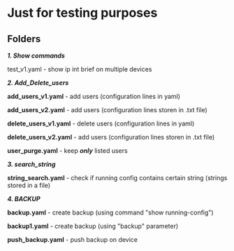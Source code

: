 # Just for testing purposes

## Folders
***1. Show commands***

test_v1.yaml - show ip int brief on multiple devices

***2. Add_Delete_users*** 

**add_users_v1.yaml** - add users (configuration lines in yaml)

**add_users_v2.yaml** - add users (configuration lines storen in .txt file)

**delete_users_v1.yaml** - delete users (configuration lines in yaml) 

**delete_users_v2.yaml** - add users (configuration lines storen in .txt file)

**user_purge.yaml** - keep ***only*** listed users 

***3. search_string*** 

**string_search.yaml** - check if running config contains certain string (strings stored in a file)

***4. BACKUP*** 

**backup.yaml** - create backup (using command "show running-config")
 
**backup1.yaml** - create backup (using "backup" parameter)

**push_backup.yaml** - push backup on device 
